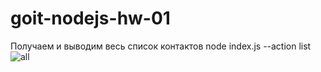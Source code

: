 # goit-nodejs-hw-01

Получаем и выводим весь список контактов
node index.js --action list
![all](https://monosnap.com/file/zZs0SgqhMnf9qUj0TsUm15MvkZjqaT)
